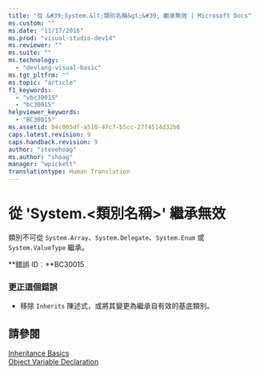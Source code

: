 ```yaml
---
title: "從 &#39;System.&lt;類別名稱&gt;&#39; 繼承無效 | Microsoft Docs"
ms.custom: ""
ms.date: "11/17/2016"
ms.prod: "visual-studio-dev14"
ms.reviewer: ""
ms.suite: ""
ms.technology: 
  - "devlang-visual-basic"
ms.tgt_pltfrm: ""
ms.topic: "article"
f1_keywords: 
  - "vbc30015"
  - "bc30015"
helpviewer_keywords: 
  - "BC30015"
ms.assetid: b4c005df-a510-47c7-b5cc-27f4514d32b6
caps.latest.revision: 9
caps.handback.revision: 9
author: "stevehoag"
ms.author: "shoag"
manager: "wpickett"
translationtype: Human Translation
---
```

# 從 &#39;System.&lt;類別名稱&gt;&#39; 繼承無效
類別不可從 `System.Array`、`System.Delegate`、`System.Enum` 或 `System.ValueType` 繼承。  
  
 **錯誤 ID︰**BC30015  
  
### 更正這個錯誤  
  
-   移除 `Inherits` 陳述式，或將其變更為繼承自有效的基底類別。  
  
## 請參閱  
 [Inheritance Basics](../../visual-basic/programming-guide/language-features/objects-and-classes/inheritance-basics.md)   
 [Object Variable Declaration](../../visual-basic/programming-guide/language-features/variables/object-variable-declaration.md)